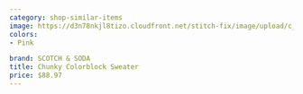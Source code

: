 ```yaml
---
category: shop-similar-items
image: https://d3n78nkjl8tizo.cloudfront.net/stitch-fix/image/upload/c_scale,h_500/e_trim:9/f_auto,q_auto/e_replace_color:f2f3f4:300:ffffff/v1661211490/mrpimfp97gs05sritbku.jpg
colors: 
- Pink

brand: SCOTCH & SODA
title: Chunky Colorblock Sweater
price: $88.97
---
```


